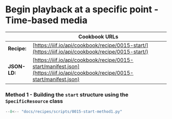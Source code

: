 # Begin playback at a specific point - Time-based media
|              | **Cookbook URLs**                                                                                                            |
|--------------|------------------------------------------------------------------------------------------------------------------------------|
| **Recipe:**  | [https://iiif.io/api/cookbook/recipe/0015-start/](https://iiif.io/api/cookbook/recipe/0015-start/)                           |
| **JSON-LD:** | [https://iiif.io/api/cookbook/recipe/0015-start/manifest.json](https://iiif.io/api/cookbook/recipe/0015-start/manifest.json) |

### Method 1 - Building the `start` structure using the `SpecificResource` class
```python
--8<-- "docs/recipes/scripts/0015-start-method1.py"
```
